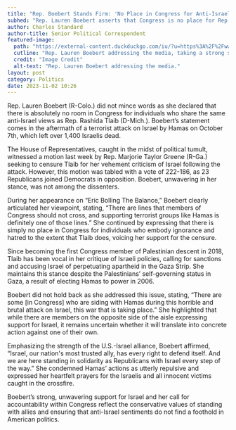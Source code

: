 ```yaml
---
title: "Rep. Boebert Stands Firm: 'No Place in Congress for Anti-Israel Sentiments'"
subhed: "Rep. Lauren Boebert asserts that Congress is no place for Rep. Rashida Tlaib's harsh criticism of Israel, particularly in light of recent events."
author: Charles Standard
author-title: Senior Political Correspondent
featured-image: 
  path: "https://external-content.duckduckgo.com/iu/?u=https%3A%2F%2Fwww.newsmax.com%2FCMSPages%2FGetFile.aspx%3Fguid%3D2b19a573-6935-4cb7-88c4-d052a162f3dc%26SiteName%3DNewsmax&f=1&nofb=1&ipt=abec814c51fd5a7c9940adc1eaa12c40b2ce1fa2bc8480483aede6efdeb5467c&ipo=images"
  cutline: "Rep. Lauren Boebert addressing the media, taking a strong stance against anti-Israel sentiments in Congress."
  credit: "Image Credit"
  alt-text: "Rep. Lauren Boebert addressing the media."
layout: post
category: Politics
date: 2023-11-02 10:26
---
```


Rep. Lauren Boebert (R-Colo.) did not mince words as she declared that there is absolutely no room in Congress for individuals who share the same anti-Israel views as Rep. Rashida Tlaib (D-Mich.). Boebert’s statement comes in the aftermath of a terrorist attack on Israel by Hamas on October 7th, which left over 1,400 Israelis dead. 

The House of Representatives, caught in the midst of political tumult, witnessed a motion last week by Rep. Marjorie Taylor Greene (R-Ga.) seeking to censure Tlaib for her vehement criticism of Israel following the attack. However, this motion was tabled with a vote of 222-186, as 23 Republicans joined Democrats in opposition. Boebert, unwavering in her stance, was not among the dissenters. 

During her appearance on “Eric Bolling The Balance,” Boebert clearly articulated her viewpoint, stating, “There are lines that members of Congress should not cross, and supporting terrorist groups like Hamas is definitely one of those lines.” She continued by expressing that there is simply no place in Congress for individuals who embody ignorance and hatred to the extent that Tlaib does, voicing her support for the censure.

Since becoming the first Congress member of Palestinian descent in 2018, Tlaib has been vocal in her critique of Israeli policies, calling for sanctions and accusing Israel of perpetuating apartheid in the Gaza Strip. She maintains this stance despite the Palestinians’ self-governing status in Gaza, a result of electing Hamas to power in 2006. 

Boebert did not hold back as she addressed this issue, stating, “There are some [in Congress] who are siding with Hamas during this horrible and brutal attack on Israel, this war that is taking place.” She highlighted that while there are members on the opposite side of the aisle expressing support for Israel, it remains uncertain whether it will translate into concrete action against one of their own.

Emphasizing the strength of the U.S.-Israel alliance, Boebert affirmed, “Israel, our nation's most trusted ally, has every right to defend itself. And we are here standing in solidarity as Republicans with Israel every step of the way.” She condemned Hamas’ actions as utterly repulsive and expressed her heartfelt prayers for the Israelis and all innocent victims caught in the crossfire.

Boebert’s strong, unwavering support for Israel and her call for accountability within Congress reflect the conservative values of standing with allies and ensuring that anti-Israel sentiments do not find a foothold in American politics.
